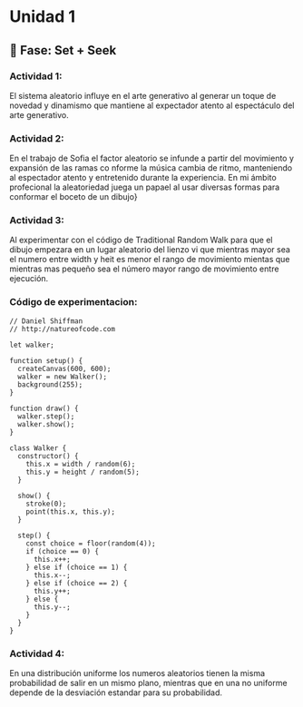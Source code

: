 # Unidad 1

## 🔎 Fase: Set + Seek

### Actividad 1:

El sistema aleatorio influye en el arte generativo al generar un toque de novedad y dinamismo que mantiene al expectador atento al espectáculo del arte generativo.

### Actividad 2:

En el trabajo de Sofia el factor aleatorio se infunde a partir del movimiento y expansión de las ramas co nforme la música cambia de ritmo, manteniendo al espectador atento y entretenido durante la experiencia.
En mi ámbito profecional la aleatoriedad juega un papael al usar diversas formas para conformar el boceto de un dibujo}

### Actividad 3:
Al experimentar con el código de Traditional Random Walk para que el dibujo empezara en un lugar aleatorio del lienzo vi que mientras mayor sea el numero entre width y heit es menor el rango de movimiento mientas que mientras mas pequeño sea el número mayor rango de movimiento entre ejecución.

### Código de experimentacion:

```// The Nature of Code
// Daniel Shiffman
// http://natureofcode.com

let walker;

function setup() {
  createCanvas(600, 600);
  walker = new Walker();
  background(255);
}

function draw() {
  walker.step();
  walker.show();
}

class Walker {
  constructor() {
    this.x = width / random(6);
    this.y = height / random(5);
  }

  show() {
    stroke(0);
    point(this.x, this.y);
  }

  step() {
    const choice = floor(random(4));
    if (choice == 0) {
      this.x++;
    } else if (choice == 1) {
      this.x--;
    } else if (choice == 2) {
      this.y++;
    } else {
      this.y--;
    }
  }
}
```

### Actividad 4:

En una distribución uniforme los numeros aleatorios tienen la misma probabilidad de salir en un mismo plano, mientras que en una no uniforme depende de la desviación estandar para su probabilidad.
